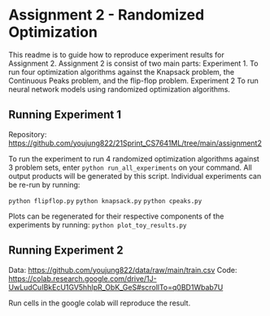 # Assignment 2 - Randomized Optimization
This readme is to guide how to reproduce experiment results for Assignment 2.
Assignment 2 is consist of two main parts:
Experiment 1. To run four optimization algorithms against the Knapsack problem, the Continuous Peaks problem, and the flip-flop problem.
Experiment 2 To run neural network models using randomized optimization algorithms. 

## Running Experiment 1
Repository: https://github.com/youjung822/21Sprint_CS7641ML/tree/main/assignment2

To run the experiment to run 4 randomized optimization algorithms against 3 problem sets, enter `python run_all_experiments` on your command. All output products will be generated by this script.
Individual experiments can be re-run by running:

`python flipflop.py`
`python knapsack.py`
`python cpeaks.py`

Plots can be regenerated for their respective components of the experiments by running:
`python plot_toy_results.py`

## Running Experiment 2
Data: https://github.com/youjung822/data/raw/main/train.csv
Code: https://colab.research.google.com/drive/1J-UwLudCuIBkEcU1GV5hhIpR_ObK_GeS#scrollTo=q0BD1Wbab7U

Run cells in the google colab will reproduce the result. 